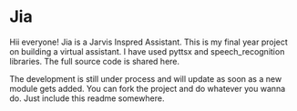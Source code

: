 # Jia
Hii everyone!
Jia is a Jarvis Inspred Assistant.
This is my final year project on building a virtual assistant.
I have used pyttsx and speech_recognition libraries.
The full source code is shared here.

The development is still under process and will update as soon as a new module gets added.
You can fork the project and do whatever you wanna do. Just include this readme somewhere.
